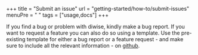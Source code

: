 +++
title = "Submit an issue"
url = "getting-started/how-to/submit-issues"
menuPre = "<i class='fas fa-exclamation-triangle'></i> "
tags = ["usage,docs"]
+++

If you find a bug or problem with diwise, kindly make a bug report. If you want to request a feature you can also do so using a template. Use the pre-existing template for either a bug report or a feature request - and make sure to include all the relevant information - on [github](https://github.com/diwise).
